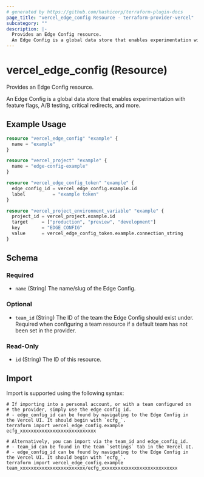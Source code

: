 ```yaml
---
# generated by https://github.com/hashicorp/terraform-plugin-docs
page_title: "vercel_edge_config Resource - terraform-provider-vercel"
subcategory: ""
description: |-
  Provides an Edge Config resource.
  An Edge Config is a global data store that enables experimentation with feature flags, A/B testing, critical redirects, and more.
---
```


# vercel_edge_config (Resource)

Provides an Edge Config resource.

An Edge Config is a global data store that enables experimentation with feature flags, A/B testing, critical redirects, and more.

## Example Usage

```terraform
resource "vercel_edge_config" "example" {
  name = "example"
}

resource "vercel_project" "example" {
  name = "edge-config-example"
}

resource "vercel_edge_config_token" "example" {
  edge_config_id = vercel_edge_config.example.id
  label          = "example token"
}

resource "vercel_project_environment_variable" "example" {
  project_id = vercel_project.example.id
  target     = ["production", "preview", "development"]
  key        = "EDGE_CONFIG"
  value      = vercel_edge_config_token.example.connection_string
}
```

<!-- schema generated by tfplugindocs -->
## Schema

### Required

- `name` (String) The name/slug of the Edge Config.

### Optional

- `team_id` (String) The ID of the team the Edge Config should exist under. Required when configuring a team resource if a default team has not been set in the provider.

### Read-Only

- `id` (String) The ID of this resource.

## Import

Import is supported using the following syntax:

```shell
# If importing into a personal account, or with a team configured on
# the provider, simply use the edge config id.
# - edge_config_id can be found by navigating to the Edge Config in the Vercel UI. It should begin with `ecfg_`.
terraform import vercel_edge_config.example ecfg_xxxxxxxxxxxxxxxxxxxxxxxxxxxx

# Alternatively, you can import via the team_id and edge_config_id.
# - team_id can be found in the team `settings` tab in the Vercel UI.
# - edge_config_id can be found by navigating to the Edge Config in the Vercel UI. It should begin with `ecfg_`.
terraform import vercel_edge_config.example team_xxxxxxxxxxxxxxxxxxxxxxxx/ecfg_xxxxxxxxxxxxxxxxxxxxxxxxxxxx
```
